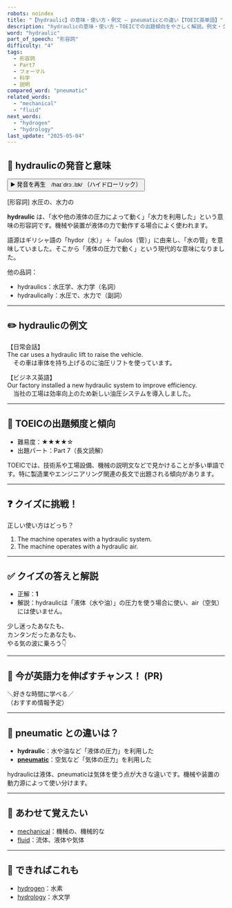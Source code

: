 ```yaml
---
robots: noindex
title: "【hydraulic】の意味・使い方・例文 ― pneumaticとの違い【TOEIC英単語】"
description: "hydraulicの意味・使い方・TOEICでの出題傾向をやさしく解説。例文・クイズ付きでpneumaticとの違いもわかりやすく学べます。"
word: "hydraulic"
part_of_speech: "形容詞"
difficulty: "4"
tags:
  - 形容詞
  - Part7
  - フォーマル
  - 科学
  - 説明
compared_word: "pneumatic"
related_words:
  - "mechanical"
  - "fluid"
next_words:
  - "hydrogen"
  - "hydrology"
last_update: "2025-05-04"
---
```


## 🔰 hydraulicの発音と意味

<button class="play-audio" onclick="playTTS('hydraulic')">
  <span class="play-audio-main">
    ▶️ 発音を再生　/haɪˈdrɔː.lɪk/
  </span>
  <span class="play-audio-sub">
    （ハイドローリック）
  </span>
</button>

[形容詞] 水圧の、水力の

**hydraulic** は、「水や他の液体の圧力によって動く」「水力を利用した」という意味の形容詞です。機械や装置が液体の力で動作する場合によく使われます。

語源はギリシャ語の「hydor（水）」＋「aulos（管）」に由来し、「水の管」を意味していました。そこから「液体の圧力で動く」という現代的な意味になりました。

他の品詞：  
- hydraulics：水圧学、水力学（名詞）
- hydraulically：水圧で、水力で（副詞）

---

## ✏️ hydraulicの例文

【日常会話】  
The car uses a hydraulic lift to raise the vehicle.  
　その車は車体を持ち上げるのに油圧リフトを使っています。

【ビジネス英語】  
Our factory installed a new hydraulic system to improve efficiency.  
　当社の工場は効率向上のため新しい油圧システムを導入しました。

---

## 🎯 TOEICの出題頻度と傾向

- 難易度：★★★★☆
- 出題パート：Part 7（長文読解）

TOEICでは、技術系や工場設備、機械の説明文などで見かけることが多い単語です。特に製造業やエンジニアリング関連の長文で出題される傾向があります。

---

## ❓ クイズに挑戦！

正しい使い方はどっち？

1. The machine operates with a hydraulic system.  
2. The machine operates with a hydraulic air.

---

## ✅ クイズの答えと解説

- 正解：**1**
- 解説：hydraulicは「液体（水や油）」の圧力を使う場合に使い、air（空気）には使いません。

少し迷ったあなたも、  
カンタンだったあなたも、  
やる気の波に乗ろう👇️

---

## 🚀 今が英語力を伸ばすチャンス！ (PR)

<div class="info-center">
＼好きな時間に学べる／<br>  
（おすすめ情報予定）
</div>

---

## 🤔  pneumatic との違いは？

- **hydraulic**：水や油など「液体の圧力」を利用した
- **[pneumatic](/word/pneumatic/)**：空気など「気体の圧力」を利用した

hydraulicは液体、pneumaticは気体を使う点が大きな違いです。機械や装置の動力源によって使い分けます。

---

## 🧩 あわせて覚えたい

- [mechanical](/word/mechanical/)：機械の、機械的な
- [fluid](/word/fluid/)：流体、液体や気体

---

## 📖 できればこれも

- [hydrogen](/word/hydrogen/)：水素
- [hydrology](/word/hydrology/)：水文学

<!-- cvid: aid37_bid36 -->
